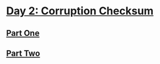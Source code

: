 # [Day 2: Corruption Checksum](https://adventofcode.com/2017/day/2)

## [Part One](https://adventofcode.com/2017/day/2#part1)

## [Part Two](https://adventofcode.com/2017/day/2#part2)
